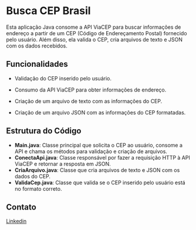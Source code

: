 # Busca CEP Brasil

Esta aplicação Java consome a API ViaCEP para buscar informações de endereço a partir de um CEP (Código de Endereçamento Postal) fornecido pelo usuário. Além disso, ela valida o CEP, cria arquivos de texto e JSON com os dados recebidos.



## Funcionalidades

* Validação do CEP inserido pelo usuário.

* Consumo da API ViaCEP para obter informações de endereço.

* Criação de um arquivo de texto com as informações do CEP.

* Criação de um arquivo JSON com as informações do CEP formatadas.

  

## Estrutura do Código

* **Main.java**: Classe principal que solicita o CEP ao usuário, consome a API e chama os métodos para validação e criação de arquivos.
* **ConectaApi.java**: Classe responsável por fazer a requisição HTTP à API ViaCEP e retornar a resposta em JSON.
* **CriaArquivo.java**: Classe que cria arquivos de texto e JSON com os dados do CEP.
* **ValidaCep.java**: Classe que valida se o CEP inserido pelo usuário está no formato correto.



## Contato

[Linkedin ](https://www.linkedin.com/in/pativilaka/)